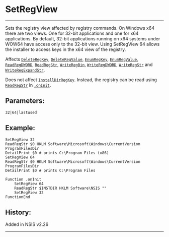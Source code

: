 # SetRegView

---

Sets the registry view affected by registry commands. On Windows x64 there are two views. One for 32-bit applications and one for x64 applications. By default, 32-bit applications running on x64 systems under WOW64 have access only to the 32-bit view. Using SetRegView 64 allows the installer to access keys in the x64 view of the registry.

Affects [`DeleteRegKey`][1], [`DeleteRegValue`][2], [`EnumRegKey`][3], [`EnumRegValue`][4], [`ReadRegDWORD`][5], [`ReadRegStr`][6], [`WriteRegBin`][7], [`WriteRegDWORD`][8], [`WriteRegStr`][9] and [`WriteRegExpandStr`][10].

Does not affect [`InstallDirRegKey`][11]. Instead, the registry can be read using [`ReadRegStr`][6] in [`.onInit`][12].

## Parameters:

    32|64|lastused

## Example:

	SetRegView 32
	ReadRegStr $0 HKLM Software\Microsoft\Windows\CurrentVersion ProgramFilesDir
	DetailPrint $0 # prints C:\Program Files (x86)
	SetRegView 64
	ReadRegStr $0 HKLM Software\Microsoft\Windows\CurrentVersion ProgramFilesDir
	DetailPrint $0 # prints C:\Program Files

	Function .onInit
		SetRegView 64
		ReadRegStr $INSTDIR HKLM Software\NSIS ""
		SetRegView 32
	FunctionEnd

## History:

Added in NSIS v2.26

---

[1]: DeleteRegKey.md
[2]: DeleteRegValue.md
[3]: EnumRegKey.md
[4]: EnumRegValue.md
[5]: ReadRegDWORD.md
[6]: ReadRegStr.md
[7]: WriteRegBin.md
[8]: WriteRegDWORD.md
[9]: WriteRegStr.md
[10]: WriteRegExpandStr.md
[11]: InstallDirRegKey.md
[12]: ../Functions/.onInit.md
